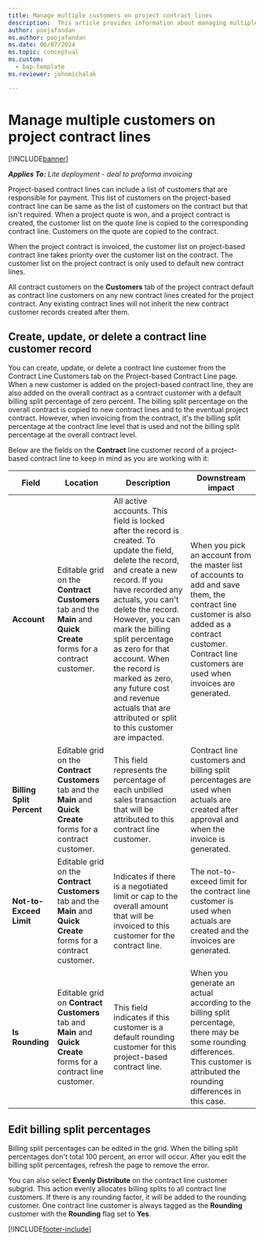 ```yaml
---
title: Manage multiple customers on project contract lines
description:  This article provides information about managing multiple customers on project-based contract lines.
author: poojafandan
ms.author: poojafandan
ms.date: 06/07/2024
ms.topic: conceptual
ms.custom: 
  - bap-template
ms.reviewer: johnmichalak

---
```


# Manage multiple customers on project contract lines

[!INCLUDE[banner](../../includes/banner.md)]

_**Applies To:** Lite deployment - deal to proforma invoicing_

Project-based contract lines can include a list of customers that are responsible for payment. This list of customers on the project-based contract line can be same as the list of customers on the contract but that isn't required. When a project quote is won, and a project contract is created, the customer list on the quote line is copied to the corresponding contract line. Customers on the quote are copied to the contract.

When the project contract is invoiced, the customer list on project-based contract line takes priority over the customer list on the contract. The customer list on the project contract is only used to default new contract lines.

All contract customers on the **Customers** tab of the project contract default as contract line customers on any new contract lines created for the project contract. Any existing contract lines will not inherit the new contract customer records created after them.

## Create, update, or delete a contract line customer record

You can create, update, or delete a contract line customer from the Contract Line Customers tab on the Project-based Contract Line page. When a new customer is added on the project-based contract line, they are also added on the overall contract as a contract customer with a default billing split percentage of zero percent. The billing split percentage on the overall contract is copied to new contract lines and to the eventual project contract. However, when invoicing from the contract, it's the billing split percentage at the contract line level that is used and not the billing split percentage at the overall contract level.

Below are the fields on the **Contract** line customer record of a project-based contract line to keep in mind as you are working with it:

| Field | Location | Description | Downstream impact |
| --- | --- | --- | --- |
| **Account** | Editable grid on the **Contract Customers** tab and the **Main** and **Quick Create** forms for a contract customer. | All active accounts. This field is locked after the record is created. To update the field, delete the record, and create a new record. If you have recorded any actuals, you can't delete the record. However, you can mark the billing split percentage as zero for that account. When the record is marked as zero, any future cost and revenue actuals that are attributed or split to this customer are impacted. | When you pick an account from the master list of accounts to add and save them, the contract line customer is also added as a contract customer. Contract line customers are used when invoices are generated. |
| **Billing Split Percent** | Editable grid on the **Contract Customers** tab and the **Main** and **Quick Create** forms for a contract customer. | This field represents the percentage of each unbilled sales transaction that will be attributed to this contract line customer. | Contract line customers and billing split percentages are used when actuals are created after approval and when the invoice is generated. |
| **Not-to-Exceed Limit** | Editable grid on the **Contract Customers** tab and the **Main** and **Quick Create** forms for a contract customer. | Indicates if there is a negotiated limit or cap to the overall amount that will be invoiced to this customer for the contract line. | The not-to-exceed limit for the contract line customer is used when actuals are created and the invoices are generated. |
| **Is Rounding** | Editable grid on **Contract Customers** tab and **Main** and **Quick Create** forms for a contract line customer. | This field indicates if this customer is a default rounding customer for this project-based contract line. | When you generate an actual according to the billing split percentage, there may be some rounding differences. This customer is attributed the rounding differences in this case. |

## Edit billing split percentages

Billing split percentages can be edited in the grid. When the billing split percentages don't total 100 percent, an error will occur. After you edit the billing split percentages, refresh the page to remove the error.

You can also select **Evenly Distribute** on the contract line customer subgrid. This action evenly allocates billing splits to all contract line customers. If there is any rounding factor, it will be added to the rounding customer. One contract line customer is always tagged as the **Rounding** customer with the **Rounding** flag set to **Yes**.


[!INCLUDE[footer-include](../../includes/footer-banner.md)]
